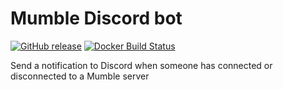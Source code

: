 # Mumble Discord bot
[![GitHub release](https://img.shields.io/github/release/goozler/mumble_discord_bot.svg?style=flat-square)](https://github.com/goozler/mumble_discord_bot/releases) [![Docker Build Status](https://img.shields.io/docker/build/goozler/mumble_discord_bot.svg?style=flat-square)](https://hub.docker.com/r/goozler/mumble_discord_bot/builds)

Send a notification to Discord when someone has connected or disconnected to a Mumble server
